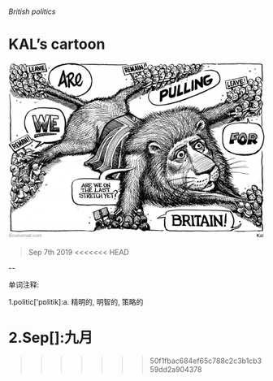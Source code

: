 ###### British politics

# KAL’s cartoon 

![image](images/20190907_WWD000_1.jpg) 

> Sep 7th 2019 
<<<<<<< HEAD

-- 

 单词注释:

1.politic['pɒlitik]:a. 精明的, 明智的, 策略的 

2.Sep[]:九月 
=======
>>>>>>> 50f1fbac684ef65c788c2c3b1cb359dd2a904378


